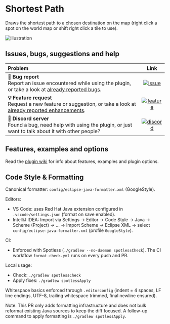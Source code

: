 # Shortest Path

Draws the shortest path to a chosen destination on the map (right click a spot on the world map or shift right click a tile to use).

![illustration](https://user-images.githubusercontent.com/53493631/154380329-e1cacdce-a589-4ac3-b6d8-d0dc19f88b2a.png)

## Issues, bugs, suggestions and help
|Problem|Link|
|:--|:-:|
|**🐛 Bug report**<br>Report an issue encountered while using the plugin, or take a look at [already reported bugs](../../issues?q=is%3Aopen+is%3Aissue+label%3Abug).|[![issue](https://github.com/user-attachments/assets/983e048d-75c6-4fb8-9dd4-accbdc4588c0)](../../issues/new?assignees=&labels=bug&projects=&template=bug_report.md&title=)|
|**💡 Feature request**<br>Request a new feature or suggestion, or take a look at [already reported enhancements](../../issues?q=is%3Aopen+is%3Aissue+label%3Aenhancement).|[![feature](https://github.com/user-attachments/assets/983e048d-75c6-4fb8-9dd4-accbdc4588c0)](../../issues/new?assignees=&labels=enhancement&projects=&template=feature_request.md&title=)|
|**💬 Discord server**<br>Found a bug, need help with using the plugin, or just want to talk about it with other people?|[![discord](https://github.com/user-attachments/assets/db4d6bfd-9529-4d94-b03d-6c3fd69f855a)](https://discord.gg/uX47xg8u3M)|

## Features, examples and options
Read the [plugin wiki](../../wiki) for info about features, examples and plugin options.

## Code Style & Formatting

Canonical formatter: `config/eclipse-java-formatter.xml` (GoogleStyle).

Editors:
- VS Code: uses Red Hat Java extension configured in `.vscode/settings.json` (format on save enabled).
- IntelliJ IDEA: Import via Settings → Editor → Code Style → Java → Scheme (Project) → … → Import Scheme → Eclipse XML → select `config/eclipse-java-formatter.xml` (profile `GoogleStyle`).

CI:
- Enforced with Spotless (`./gradlew --no-daemon spotlessCheck`). The CI workflow `format-check.yml` runs on every push and PR.

Local usage:
- Check: `./gradlew spotlessCheck`
- Apply fixes: `./gradlew spotlessApply`

Whitespace basics enforced through `.editorconfig` (indent = 4 spaces, LF line endings, UTF-8, trailing whitespace trimmed, final newline ensured).

Note: This PR only adds formatting infrastructure and does not bulk reformat existing Java sources to keep the diff focused. A follow-up command to apply formatting is `./gradlew spotlessApply`.
